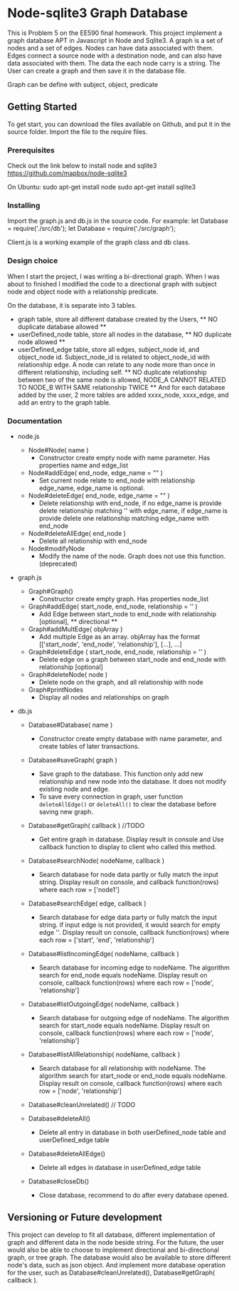 # Node-sqlite3 Graph Database

This is Problem 5 on the EE590 final homework. This project implement a graph database APT in Javascript in Node and Sqlite3.
A graph is a set of nodes and a set of edges. Nodes can have data associated with them. Edges connect a source node with a destination node, and can also have data associated with them. The data the each node carry is a string. The User can create a graph and then save it in the database file.

Graph can be define with subject, object, predicate

## Getting Started

To get start, you can download the files available on Github, and put it in the source folder. Import the file to the require files.

### Prerequisites

Check out the link below to install node and sqlite3
https://github.com/mapbox/node-sqlite3

On Ubuntu:
    sudo apt-get install node
    sudo apt-get install sqlite3

### Installing

Import the graph.js and db.js in the source code.
For example:    let Database = require('./src/db');
                let Database = require('./src/graph');


Client.js is a working example of the graph class and db class.

### Design choice

When I start the project, I was writing a bi-directional graph. When I was about to finished I modified the code to a directional graph with subject node and object node with a relationship predicate.

On the database, it is separate into 3 tables.
 - graph table, store all different database created by the Users, ** NO duplicate database allowed **
 - userDefined_node table, store all nodes in the database, ** NO duplicate node allowed **
 - userDefined_edge table, store all edges, subject_node id, and object_node id. Subject_node_id is related to object_node_id with relationship edge. A node can relate to any node more than once in different relationship, including self. ** NO duplicate relationship between two of the same node is allowed, NODE_A CANNOT RELATED TO NODE_B WITH SAME relationship TWICE **
And for each database added by the user, 2 more tables are added xxxx_node, xxxx_edge, and add an entry to the graph table.

### Documentation

- node.js
    * Node#Node( name )
        - Constructor create empty node with name parameter. Has properties name and edge_list
    * Node#addEdge( end_node, edge_name = "" )
        - Set current node relate to end_node with relationship edge_name, edge_name is optional.
    * Node#deleteEdge( end_node, edge_name = "" )
        - Delete relationship with end_node, if no edge_name is provide delete relationship matching '' with edge_name, if edge_name is provide delete one relationship matching edge_name with end_node
    * Node#deleteAllEdge( end_node )
        - Delete all relationship with end_node
    * Node#modifyNode
        - Modify the name of the node. Graph does not use this function. (deprecated)

- graph.js
    * Graph#Graph()
        - Constructor create empty graph. Has properties node_list
    * Graph#addEdge( start_node, end_node, relationship = '' )
        - Add Edge between start_node to end_node with relationship [optional], ** directional **
    * Graph#addMultEdge( objArray )
        - Add multiple Edge as an array. objArray has the format [['start_node', 'end_node', 'relationship'], [...], ...]
    * Graph#deleteEdge ( start_node, end_node, relationship = '' )
        - Delete edge on a graph between start_node and end_node with relationship [optional]
    * Graph#deleteNode( node )
        - Delete node on the graph, and all relationship with node
    * Graph#printNodes
        - Display all nodes and relationships on graph

- db.js
    * Database#Database( name )
        - Constructor create empty database with name parameter, and create tables of later transactions.
    * Database#saveGraph( graph )
        - Save graph to the database. This function only add new relationship and new node into the database. It does not modify existing node and edge.
        - To save every connection in graph, user function `deleteAllEdge()` or `deleteAll()` to clear the database before saving new graph.
    * Database#getGraph( callback ) //TODO
        - Get entire graph in database. Display result in console and Use callback function to display to client who called this method.
    * Database#searchNode( nodeName, callback )
        - Search database for node data partly or fully match the input string. Display result on console, and callback function(rows) where each row = ['node1']
    * Database#searchEdge( edge, callback )
        - Search database for edge data party or fully match the input string. if input edge is not provided, it would search for empty edge ''. Display result on console, callback function(rows) where each row = ['start', 'end', 'relationship']
    * Database#listIncomingEdge( nodeName, callback )
        - Search database for incoming edge to nodeName. The algorithm search for end_node equals nodeName. Display result on console, callback function(rows) where each row = ['node', 'relationship']
    * Database#listOutgoingEdge( nodeName, callback )
        - Search database for outgoing edge of nodeName. The algorithm search for start_node equals nodeName. Display result on console, callback function(rows) where each row = ['node', 'relationship']
    * Database#listAllRelationship( nodeName, callback )
        - Search database for all relationship with nodeName. The algorithm search for start_node or end_node equals nodeName. Display result on console, callback function(rows) where each row = ['node', 'relationship']
    * Database#cleanUnrelated() // TODO

    * Database#deleteAll()
        - Delete all entry in database in both userDefined_node table and userDefined_edge table
    * Database#deleteAllEdge()
        - Delete all edges in database in userDefined_edge table
    * Database#closeDb()
        - Close database, recommend to do after every database opened.



## Versioning or Future development

This project can develop to fit all database, different implementation of graph and different data in the node beside string. For the future, the user would also be able to choose to implement directional and bi-directional graph, or tree graph. The database would also be available to store different node's data, such as json object. And implement more database operation for the user, such as Database#cleanUnrelated(), Database#getGraph( callback ).
